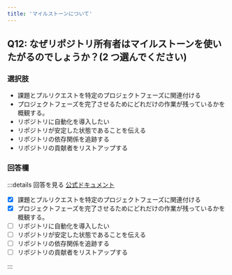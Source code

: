 ```yaml
---
title: 'マイルストーンについて'
---
```


## Q12: なぜリポジトリ所有者はマイルストーンを使いたがるのでしょうか？(2 つ選んでください)

### 選択肢

- 課題とプルリクエストを特定のプロジェクトフェーズに関連付ける
- プロジェクトフェーズを完了させるためにどれだけの作業が残っているかを概観する。
- リポジトリに自動化を導入したい
- リポジトリが安定した状態であることを伝える
- リポジトリの依存関係を追跡する
- リポジトリの貢献者をリストアップする

### 回答欄

:::details 回答を見る
[公式ドキュメント](https://docs.github.com/ja/issues/using-labels-and-milestones-to-track-work/about-milestones)

- [x] 課題とプルリクエストを特定のプロジェクトフェーズに関連付ける
- [x] プロジェクトフェーズを完了させるためにどれだけの作業が残っているかを概観する。
- [ ] リポジトリに自動化を導入したい
- [ ] リポジトリが安定した状態であることを伝える
- [ ] リポジトリの依存関係を追跡する
- [ ] リポジトリの貢献者をリストアップする

:::
